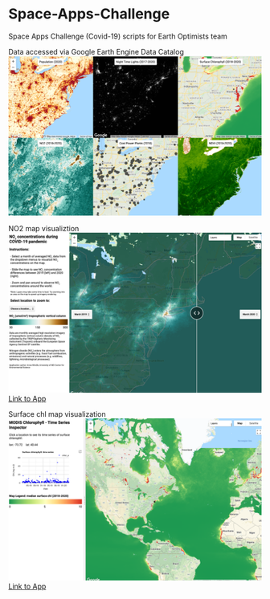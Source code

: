# Space-Apps-Challenge
Space Apps Challenge (Covid-19) scripts for Earth Optimists team


Data accessed via Google Earth Engine Data Catalog
![](/images/Screen%20Shot%202020-05-31%20at%206.42.02%20PM.png)




NO2 map visualiztion 
![](/images/Screen%20Shot%202020-05-31%20at%209.50.23%20AM.png)
[Link to App](https://awindle110.users.earthengine.app/view/spaceappsno2)






Surface chl map visualization 
![](/images/Screen%20Shot%202020-05-31%20at%209.54.39%20AM.png)
[Link to App](https://awindle110.users.earthengine.app/view/chltimeseries)

